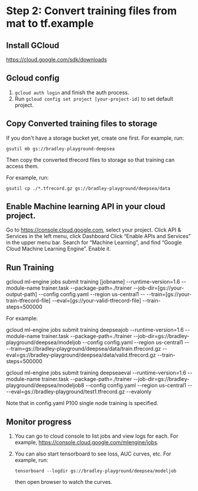 # Step 2: Convert training files from mat to tf.example


## Install GCloud

https://cloud.google.com/sdk/downloads


## Gcloud config

1. ```gcloud auth login``` and finish the auth process.
2. Run ```gcloud config set project [your-project-id]``` to set default project.


## Copy Converted training files to storage

If you don't have a storage bucket yet, create one first. For example, run:

```gsutil mb gs://bradley-playground-deepsea```

Then copy the converted tfrecord files to storage so that training can access them.

For example, run:

```gsutil cp ./*.tfrecord.gz gs://bradley-playground/deepsea/data```


## Enable Machine learning API in your cloud project.


Go to https://console.cloud.google.com, select your project. Click API & Services in the left menu,
click Dashboard Click “Enable APIs and Services” in the upper menu bar. Search for “Machine Learning”,
and find “Google Cloud Machine Learning Engine”. Enable it.


## Run Training

gcloud ml-engine jobs submit training [jobname] --runtime-version=1.6 --module-name trainer.task --package-path=./trainer --job-dir=[gs://your-output-path] --config config.yaml --region us-central1 -- --train=[gs://your-train-tfrecord-file] --eval=[gs://your-valid-tfrecord-file] --train-steps=500000

For example:

gcloud ml-engine jobs submit training deepseajob --runtime-version=1.6 --module-name trainer.task --package-path=./trainer --job-dir=gs://bradley-playground/deepsea/modeljob --config config.yaml --region us-central1 -- --train=gs://bradley-playground/deepsea/data/train.tfrecord.gz --eval=gs://bradley-playground/deepsea/data/valid.tfrecord.gz --train-steps=500000

gcloud ml-engine jobs submit training deepseaeval --runtime-version=1.6 --module-name trainer.task --package-path=./trainer --job-dir=gs://bradley-playground/deepsea/modeljob8 --config config.yaml --region us-central1 -- --eval=gs://bradley-playground/test1.tfrecord.gz --evalonly

Note that in config.yaml P100 single node training is specified.


## Monitor progress

1. You can go to cloud console to list jobs and view logs for each. For example, https://console.cloud.google.com/mlengine/jobs.
2. You can also start tensorboard to see loss, AUC curves, etc. For example, run:

   ```tensorboard --logdir gs://bradley-playground/deepsea/modeljob```

   then open browser to watch the curves.
